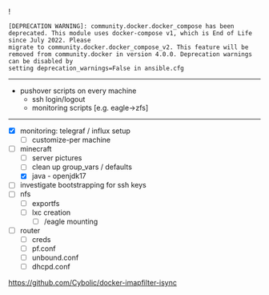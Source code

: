 !
```
[DEPRECATION WARNING]: community.docker.docker_compose has been deprecated. This module uses docker-compose v1, which is End of Life since July 2022. Please 
migrate to community.docker.docker_compose_v2. This feature will be removed from community.docker in version 4.0.0. Deprecation warnings can be disabled by 
setting deprecation_warnings=False in ansible.cfg
```

---

- pushover scripts on every machine
  - ssh login/logout
  - monitoring scripts [e.g. eagle->zfs]

---

- [x] monitoring: telegraf / influx setup
  - [ ] customize-per machine
- [ ] minecraft
  - [ ] server pictures
  - [ ] clean up group_vars / defaults
  - [x] java - openjdk17
- [ ] investigate bootstrapping for ssh keys
- [ ] nfs
  - [ ] exportfs
  - [ ] lxc creation
    - [ ] /eagle mounting
- [ ] router
  - [ ] creds
  - [ ] pf.conf
  - [ ] unbound.conf
  - [ ] dhcpd.conf

https://github.com/Cybolic/docker-imapfilter-isync
